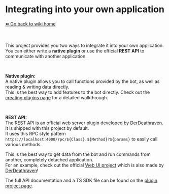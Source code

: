 # Integrating into your own application
[⬅️ Go back to wiki home](./#readme)

&nbsp;

This project provides you two ways to integrate it into your own application.  
You can either write a **native plugin** or use the official **REST API** to communicate with another application.  

&nbsp;

**Native plugin:**  
A native plugin allows you to call functions provided by the bot, as well as reading & writing data directly.  
This is the best way to add features to the bot directly. Check out the [creating plugins page](./creating_plugins.md) for a detailed walkthrough.  

&nbsp;

**REST API:**  
The REST API is an official web server plugin developed by [DerDeathraven](https://github.com/DerDeathraven). It is shipped with this project by default.  
It uses this RPC style pattern `https://localhost:4000/rpc/${Class}.${Method}?${params}` to easily call various methods.

This is the best way to get data from the bot and run commands from another, completely detached application.  
For an example, check out the official [Web UI project](https://github.com/DerDeathraven/steam-comment-service-bot-frontend) which is also made by [DerDeathraven](https://github.com/DerDeathraven)!

The full API documentation and a TS SDK file can be found on the [plugin project page](https://github.com/DerDeathraven/steam-comment-bot-rest-api).
